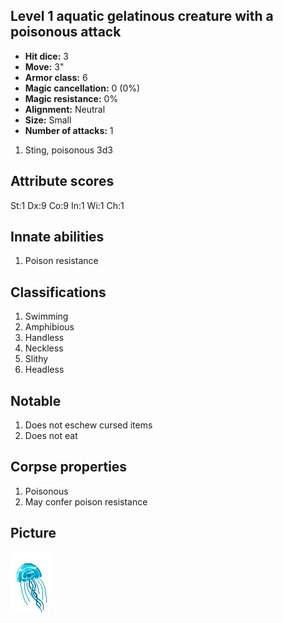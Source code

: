 ## Level 1 aquatic gelatinous creature with a poisonous attack
- **Hit dice:** 3
- **Move:** 3"
- **Armor class:** 6
- **Magic cancellation:** 0 (0%)
- **Magic resistance:** 0%
- **Alignment:** Neutral
- **Size:** Small
- **Number of attacks:** 1
1. Sting, poisonous 3d3
## Attribute scores
St:1 Dx:9 Co:9 In:1 Wi:1 Ch:1
## Innate abilities
1. Poison resistance
## Classifications
1. Swimming
2. Amphibious
3. Handless
4. Neckless
5. Slithy
6. Headless
## Notable
1. Does not eschew cursed items
2. Does not eat
## Corpse properties
1. Poisonous
2. May confer poison resistance
## Picture
![Jellyfish](https://github.com/hyvanmielenpelit/GnollHackTileSet/blob/main/Monsters/jellyfish/jellyfish.png)
